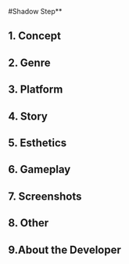 #Shadow Step**
## **1. Concept**
## **2. Genre**
## **3. Platform**
## **4. Story**
## **5. Esthetics**
## **6. Gameplay**
## **7. Screenshots**
## **8. Other**
## **9.About the Developer**
